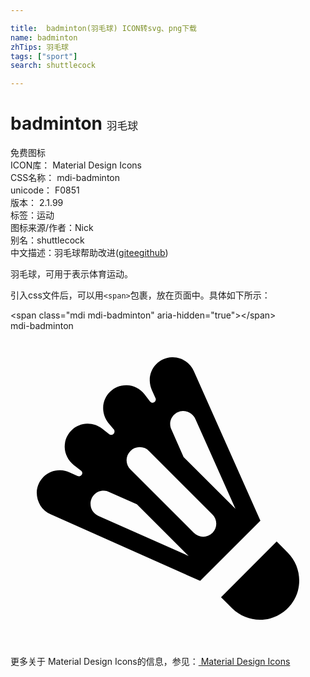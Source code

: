 ```yaml
---

title:  badminton(羽毛球) ICON转svg、png下载
name: badminton
zhTips: 羽毛球
tags: ["sport"]
search: shuttlecock

---
```


# badminton  <small style="font-size: 60%;font-weight: 100">羽毛球</small>


<div class="detail-page">
<p>
<span><span class="badge-success badge">免费图标</span> </span>
<br/>
<span>
ICON库：
<span class="badge-secondary badge">Material Design Icons</span> 
</span>
<br/>
<span>
CSS名称：
<span class="badge-secondary badge">mdi-badminton</span> 
</span>
<br/>
<span>
unicode：
<span class="badge-secondary badge">F0851</span> 
<copy-btn content='F0851' btn-title=""></copy-btn>
<copy-btn :content='String.fromCodePoint(parseInt("F0851", 16))' btn-title="复制U"></copy-btn>
</span>
<br/>
<span>
版本：
<span class="badge-secondary badge">2.1.99</span> 
</span><br/><span>标签：<span class="badge-light badge"><router-link to="/tags/sport.html">运动</router-link></span></span>
<br/>
<span>图标来源/作者：<span class="badge-light badge">Nick</span></span> 
<br/>
<span>别名：<span class="badge-light badge">shuttlecock</span></span><br/><span class="zh-detail">中文描述：<span class="badge-primary badge">羽毛球</span><span class="help-link"><span>帮助改进</span>(<a href="https://gitee.com/liuwave/icon-helper/edit/master/json/material/badminton.json" target="_blank" rel="noopener noreferrer">gitee</a><a href="https://github.com/liuwave/icon-helper/edit/master/json/material/badminton.json" target="_blank" rel="noopener noreferrer">github</a></span>)</span><br/>
</p>
</div><div class="description description alert alert-light">羽毛球，可用于表示体育运动。</div>
<div class="alert alert-dark">
  <i class="mdi mdi-badminton mdi-48px"></i>
  <i class="mdi mdi-badminton mdi-36px"></i>
  <i class="mdi mdi-badminton mdi-24px"></i>
  <i class="mdi mdi-badminton mdi-18px"></i>
</div>
<div>
  <p>引入css文件后，可以用<code>&lt;span&gt;</code>包裹，放在页面中。具体如下所示：    
  </p>
  <div class="alert alert-primary" style="font-size: 14px">
    &lt;span class="mdi mdi-badminton" aria-hidden="true"&gt;&lt;/span&gt;
    <copy-btn content='<span class="mdi mdi-badminton" aria-hidden="true"></span>'></copy-btn>
  </div>
  <div class="alert alert-secondary">
    <i class="mdi mdi-badminton"
    style="font-size: 24px"
    aria-hidden="true"></i> mdi-badminton
    <copy-btn content="mdi-badminton" btn-title="复制图标名称"></copy-btn>
  </div>
</div>
<div id="svg" class="svg-wrap">
<svg xmlns="http://www.w3.org/2000/svg" viewBox="0 0 24 24"><path d="M12.3,2C11.33,2.03 10.58,2.84 10.61,3.8C10.62,4.04 10.67,4.27 10.77,4.5L11.06,5.14V5.14C11.1,5.27 11.03,5.41 10.89,5.45C10.8,5.5 10.7,5.45 10.63,5.37L10.21,4.82C9.88,4.4 9.38,4.14 8.85,4.13C7.88,4.11 7.08,4.88 7.06,5.84C7.05,6.26 7.19,6.66 7.45,7L7.87,7.5H7.88C7.96,7.63 7.93,7.79 7.82,7.87C7.73,7.94 7.61,7.94 7.53,7.87L7,7.45C6.66,7.19 6.25,7.05 5.84,7.06C4.88,7.08 4.11,7.88 4.13,8.85C4.14,9.38 4.4,9.88 4.82,10.21L5.39,10.65C5.5,10.75 5.5,10.91 5.38,11C5.31,11.07 5.21,11.09 5.12,11.05H5.11L4.5,10.77C4.27,10.68 4.04,10.62 3.8,10.61C2.84,10.58 2.03,11.34 2,12.31C2,13.03 2.4,13.69 3.06,13.97L14.45,19.04L19.04,14.45L13.97,3.06C13.69,2.39 13,1.97 12.3,2M13.13,6.1C13.55,6.09 13.93,6.33 14.09,6.71L17.14,13.55L13.19,9.61L12.26,7.5C11.96,6.87 12.42,6.12 13.13,6.1M9.85,8.85C10.12,8.85 10.37,8.95 10.56,9.15L15.37,13.96C15.77,14.34 15.78,14.97 15.4,15.37C15,15.77 14.38,15.78 13.96,15.37L9.15,10.56C8.75,10.18 8.74,9.54 9.13,9.15C9.32,8.95 9.58,8.85 9.85,8.85M7.13,12.17C7.26,12.17 7.4,12.21 7.5,12.26L9.63,13.2L13.57,17.14L6.71,14.09C5.69,13.65 6.03,12.14 7.13,12.17M20.28,16.04L16.04,20.28L16.89,21.13C17.65,21.88 18.75,22.17 19.78,21.9C20.81,21.62 21.62,20.81 21.9,19.78C22.17,18.75 21.88,17.65 21.13,16.89L20.28,16.04Z" /></svg>
</div>
<detail full-name='mdi-badminton'></detail>
    
<div><p>更多关于 Material Design Icons的信息，参见：<a target="_blank" href="https://iconhelper.cn/material.html"> Material Design Icons</a>
</p></div>
